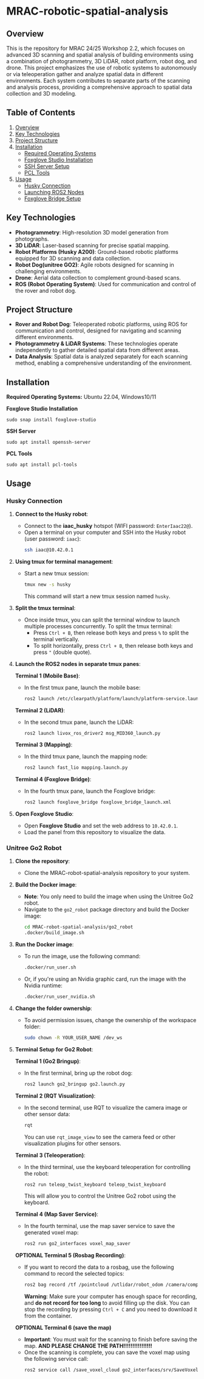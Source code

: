 # MRAC-robotic-spatial-analysis
## Overview
This is the repository for MRAC 24/25 Workshop 2.2, which focuses on advanced 3D scanning and spatial analysis of building environments using a combination of photogrammetry, 3D LiDAR, robot platform, robot dog, and drone. This project emphasizes the use of robotic systems to autonomously or via teleoperation gather and analyze spatial data in different environments. Each system contributes to separate parts of the scanning and analysis process, providing a comprehensive approach to spatial data collection and 3D modeling.


## Table of Contents

1. [Overview](#overview)
2. [Key Technologies](#key-technologies)
3. [Project Structure](#project-structure)
4. [Installation](#installation)
   - [Required Operating Systems](#required-operating-systems)
   - [Foxglove Studio Installation](#foxglove-studio-installation)
   - [SSH Server Setup](#ssh-server-setup)
   - [PCL Tools](#pcl-tools)
5. [Usage](#usage)
   - [Husky Connection](#husky-connection)
   - [Launching ROS2 Nodes](#launching-ros2-nodes)
   - [Foxglove Bridge Setup](#foxglove-bridge-setup)

## Key Technologies

- **Photogrammetry**: High-resolution 3D model generation from photographs.
- **3D LiDAR**: Laser-based scanning for precise spatial mapping.
- **Robot Platforms (Husky A200)**: Ground-based robotic platforms equipped for 3D scanning and data collection.
- **Robot Dog(unitree GO2)**: Agile robots designed for scanning in challenging environments.
- **Drone**: Aerial data collection to complement ground-based scans.
- **ROS (Robot Operating System)**: Used for communication and control of the rover and robot dog. 

## Project Structure

- **Rover and Robot Dog**: Teleoperated robotic platforms, using ROS for communication and control, designed for navigating and scanning different environments.
- **Photogrammetry & LiDAR Systems**: These technologies operate independently to gather detailed spatial data from different areas.
- **Data Analysis**: Spatial data is analyzed separately for each scanning method, enabling a comprehensive understanding of the environment.

## Installation
**Required Operating Systems:** Ubuntu 22.04, Windows10/11

**Foxglove Studio Installation**  
```
sudo snap install foxglove-studio
```

**SSH Server**
```
sudo apt install openssh-server
```
**PCL Tools**
```
sudo apt install pcl-tools
```


## Usage

### Husky Connection

1. **Connect to the Husky robot**:
   - Connect to the **iaac_husky** hotspot (WIFI password: `EnterIaac22@`).
   - Open a terminal on your computer and SSH into the Husky robot (user password: `iaac`):
     ```bash
     ssh iaac@10.42.0.1
     ```

2. **Using tmux for terminal management**:
   - Start a new tmux session:
     ```bash
     tmux new -s husky
     ```
     This command will start a new tmux session named `husky`.

3. **Split the tmux terminal**:
   - Once inside tmux, you can split the terminal window to launch multiple processes concurrently. To split the tmux terminal:
     - Press `Ctrl + B`, then release both keys and press `%` to split the terminal vertically.
     - To split horizontally, press `Ctrl + B`, then release both keys and press `"` (double quote).

4. **Launch the ROS2 nodes in separate tmux panes**:

   **Terminal 1 (Mobile Base)**:
   - In the first tmux pane, launch the mobile base:
     ```bash
     ros2 launch /etc/clearpath/platform/launch/platform-service.launch.py
     ```

   **Terminal 2 (LiDAR)**:
   - In the second tmux pane, launch the LiDAR:
     ```bash
     ros2 launch livox_ros_driver2 msg_MID360_launch.py
     ```

   **Terminal 3 (Mapping)**:
   - In the third tmux pane, launch the mapping node:
     ```bash
     ros2 launch fast_lio mapping.launch.py
     ```

   **Terminal 4 (Foxglove Bridge)**:
   - In the fourth tmux pane, launch the Foxglove bridge:
     ```bash
     ros2 launch foxglove_bridge foxglove_bridge_launch.xml
     ```

5. **Open Foxglove Studio**:
   - Open **Foxglove Studio** and set the web address to `10.42.0.1`.
   - Load the panel from this repository to visualize the data.

### Unitree Go2 Robot

1. **Clone the repository**:
   - Clone the MRAC-robot-spatial-analysis repository to your system.

2. **Build the Docker image**:
   - **Note**: You only need to build the image when using the Unitree Go2 robot.
   - Navigate to the `go2_robot` package directory and build the Docker image:
     ```bash
     cd MRAC-robot-spatial-analysis/go2_robot
     .docker/build_image.sh
     ```

3. **Run the Docker image**:
   - To run the image, use the following command:
     ```bash
     .docker/run_user.sh
     ```
   - Or, if you're using an Nvidia graphic card, run the image with the Nvidia runtime:
     ```bash
     .docker/run_user_nvidia.sh
     ```

4. **Change the folder ownership**:
   - To avoid permission issues, change the ownership of the workspace folder:
     ```bash
     sudo chown -R YOUR_USER_NAME /dev_ws
     ```

5. **Terminal Setup for Go2 Robot**:

   **Terminal 1 (Go2 Bringup)**:
   - In the first terminal, bring up the robot dog:
     ```bash
     ros2 launch go2_bringup go2.launch.py
     ```

   **Terminal 2 (RQT Visualization)**:
   - In the second terminal, use RQT to visualize the camera image or other sensor data:
     ```bash
     rqt
     ```
     You can use `rqt_image_view` to see the camera feed or other visualization plugins for other sensors.

   **Terminal 3 (Teleoperation)**:
   - In the third terminal, use the keyboard teleoperation for controlling the robot:
     ```bash
     ros2 run teleop_twist_keyboard teleop_twist_keyboard
     ```
     This will allow you to control the Unitree Go2 robot using the keyboard.

   **Terminal 4 (Map Saver Service)**:
   - In the fourth terminal, use the map saver service to save the generated voxel map:
     ```bash
     ros2 run go2_interfaces voxel_map_saver
     ```

   **OPTIONAL Terminal 5 (Rosbag Recording)**:
   - If you want to record the data to a rosbag, use the following command to record the selected topics:
     ```bash
     ros2 bag record /tf /pointcloud /utlidar/robot_odom /camera/compressed
     ```
     **Warning**: Make sure your computer has enough space for recording, and **do not record for too long** to avoid filling up the disk. You can stop the recording by pressing `Ctrl + C` and you need to download it from the container.

   **OPTIONAL Terminal 6 (save the map)**
   - **Important**: You must wait for the scanning to finish before saving the map. **AND PLEASE CHANGE THE PATH!!!!!!!!!!!!!!!!**
   - Once the scanning is complete, you can save the voxel map using the following service call:
     ```bash
     ros2 service call /save_voxel_cloud go2_interfaces/srv/SaveVoxelCloud "{filename: '/YOUR FILE PATH/export.pcd'}"
     ```

